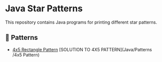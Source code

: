 # Java Star Patterns

This repository contains Java programs for printing different star patterns.

## 📂 Patterns
- [4x5 Rectangle Pattern](https://static.takeuforward.org/wp/uploads/2022/08/P1.png)
[SOLUTION TO 4X5 PATTERN](Java/Patterns
/4x5 Pattern)

